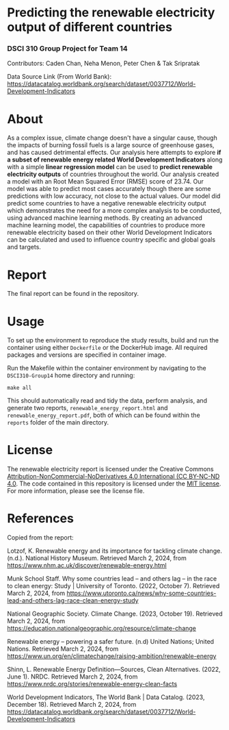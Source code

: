 # Predicting the renewable electricity output of different countries
### DSCI 310 Group Project for Team 14
Contributors: Caden Chan, Neha Menon, Peter Chen & Tak Sripratak

Data Source Link (From World Bank): https://datacatalog.worldbank.org/search/dataset/0037712/World-Development-Indicators

# About
As a complex issue, climate change doesn't have a singular cause, though the impacts of burning fossil fuels is a large source of greenhouse gases, and has caused detrimental effects. Our analysis here attempts to explore **if a subset of renewable energy related World Development Indicators** along with a simple **linear regression model** can be used to **predict renewable electricity outputs** of countries throughout the world. Our analysis created a model with an Root Mean Squared Error (RMSE) score of 23.74. Our model was able to predict most cases accurately though there are some predictions with low accuracy, not close to the actual values. Our model did predict some countries to have a negative renewable electricity output which demonstrates the need for a more complex analysis to be conducted, using advanced machine learning methods. By creating an advanced machine learning model, the capabilities of countries to produce more renewable electricity based on their other World Development Indicators can be calculated and used to influence country specific and global goals and targets.

# Report
The final report can be found in the repository. 

# Usage 

To set up the environment to reproduce the study results, build and run the container using either `Dockerfile` or the DockerHub image. All required packages and versions are specified in container image. 

Run the Makefile within the container environment by navigating to the `DSCI310-Group14` home directory and running:
```
make all
```
This should automatically read and tidy the data, perform analysis, and generate two reports, `renewable_energy_report.html` and `renewable_energy_report.pdf`, both of which can be found within the `reports` folder of the main directory.

# License

The renewable electricity report is licensed under the Creative Commons [Attribution-NonCommercial-NoDerivatives 4.0 International (CC BY-NC-ND 4.0](https://creativecommons.org/licenses/by-nc-nd/4.0/). The code contained in this repository is licensed under the [MIT license](https://opensource.org/licenses/MIT). For more information, please see the license file. 


# References

Copied from the report: 

Lotzof, K. Renewable energy and its importance for tackling climate change. (n.d.). National History Museum. Retrieved March 2, 2024, from https://www.nhm.ac.uk/discover/renewable-energy.html

Munk School Staff. Why some countries lead – and others lag – in the race to clean energy: Study | University of Toronto. (2022, October 7). Retrieved March 2, 2024, from https://www.utoronto.ca/news/why-some-countries-lead-and-others-lag-race-clean-energy-study

National Geographic Society. Climate Change. (2023, October 19). Retrieved March 2, 2024, from https://education.nationalgeographic.org/resource/climate-change

Renewable energy – powering a safer future. (n.d) United Nations; United Nations. Retrieved March 2, 2024, from https://www.un.org/en/climatechange/raising-ambition/renewable-energy

Shinn, L. Renewable Energy Definition—Sources, Clean Alternatives. (2022, June 1). NRDC.   Retrieved March 2, 2024, from https://www.nrdc.org/stories/renewable-energy-clean-facts

World Development Indicators, The World Bank | Data Catalog. (2023, December 18). Retrieved March 2, 2024, from https://datacatalog.worldbank.org/search/dataset/0037712/World-Development-Indicators
